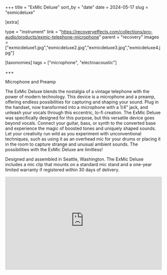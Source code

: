 +++
title = "ExMic Deluxe"
sort_by = "date"
date = 2024-05-17
slug = "exmicdeluxe"

[extra]

type = "instrument"
link = "https://recoveryeffects.com/collections/pro-audio/products/exmic-telephone-microphone"
parent = "recovery"
images = ["exmicdeluxe1.jpg","exmicdeluxe2.jpg","exmicdeluxe3.jpg","exmicdeluxe4.jpg"]

[taxonomies]
tags = ["microphone", "electroacoustic"]

+++

Microphone and Preamp

The ExMic Deluxe blends the nostalgia of a vintage telephone with the power of modern technology. This device is a microphone and a preamp, offering endless possibilities for capturing and shaping your sound. Plug in the handset, now transformed into a microphone with a 1/4" jack, and unleash your vocals through this eccentric, lo-fi creation. The ExMic Deluxe was specifically designed for this purpose, but this versatile device goes beyond vocals. Connect your guitar, bass, or synth to the converted base and experience the magic of boosted tones and uniquely shaped sounds. Let your creativity run wild as you experiment with unconventional techniques, such as using it as an overhead mic for your drums or placing it in the room to capture strange and unusual ambient sounds. The possibilities with the ExMic Deluxe are limitless!

Designed and assembled in Seattle, Washington. The ExMic Deluxe includes a mic clip that mounts on a standard mic stand and a one-year limited warranty if registered within 30 days of delivery.

<iframe width="100%" height="300" src="https://www.youtube-nocookie.com/embed/cwCNvMB2Y18?privacy_mode=1" title="ExMic Deluxe Demo Video" frameborder="0" allow="accelerometer 'none'; ambient-light-sensor 'none'; autoplay 'none'; battery 'none'; bluetooth 'none'; browsing-topics 'none'; camera 'none'; ch-ua 'none'; display-capture 'none'; domain-agent 'none'; document-domain 'none'; encrypted-media 'none'; execution-while-not-rendered 'none'; execution-while-out-of-viewport 'none'; gamepad 'none'; geolocation 'none'; gyroscope 'none'; hid 'none'; identity-credentials-get 'none'; idle-detection 'none'; keyboard-map 'none'; local-fonts 'none'; magnetometer 'none'; microphone 'none'; midi 'none'; navigation-override 'none'; otp-credentials 'none'; payment 'none'; picture-in-picture 'none'; publickey-credentials-create 'none'; publickey-credentials-get 'none'; screen-wake-lock 'none'; serial 'none'; speaker-selection 'none'; sync-xhr 'none'; usb 'none'; web-share 'none'; window-management 'none'; xr-spatial-tracking 'none'" referrerpolicy="no-referrer" sandbox="allow-scripts allow-same-origin" allowfullscreen credentialless loading="lazy"></iframe>
